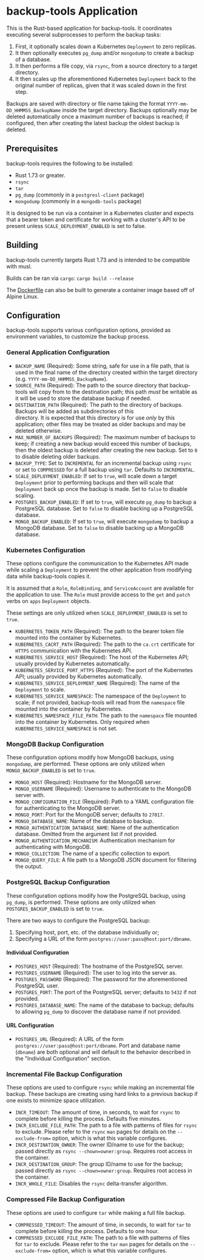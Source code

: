 # backup-tools Application

This is the Rust-based application for backup-tools. It coordinates executing several subprocesses to perform the 
backup tasks:

1. First, it optionally scales down a Kubernetes `Deployment` to zero replicas.
2. It then optionally executes `pg_dump` and/or `mongodump` to create a backup of a database.
3. It then performs a file copy, via `rsync`, from a source directory to a target directory.
4. It then scales up the aforementioned Kubernetes `Deployment` back to the original number of replicas, given 
   that it was scaled down in the first step.

Backups are saved with directory or file name taking the format `YYYY-mm-DD_HHMMSS_BackupName`
inside the target directory.  Backups optionally may be deleted automatically once a maximum number of backups is 
reached; if configured, then after creating the latest backup the oldest backup is deleted.

## Prerequisites

backup-tools requires the following to be installed:

* Rust 1.73 or greater.
* `rsync`
* `tar`
* `pg_dump` (commonly in a `postgresl-client` package)
* `mongodump` (commonly in a `mongodb-tools` package)

It is designed to be run via a container in a Kubernetes cluster and expects that a bearer token and certificate for 
working with a cluster's API to be present unless `SCALE_DEPLOYMENT_ENABLED` is set to false.


## Building

backup-tools currently targets Rust 1.73 and is intended to be compatible with musl.

Builds can be ran via `cargo`: `cargo build --release`

The [Dockerfile](Dockerfile) can also be built to generate a container image based off of Alpine Linux.


## Configuration

backup-tools supports various configuration options, provided as environment variables, to customize the backup process.

### General Application Configuration

* `BACKUP_NAME` (Required): Some string, safe for use in a file path, that is used in the final name of the directory
  created within the target directory (e.g. `YYYY-mm-DD_HHMMSS_BackupName`).
* `SOURCE_PATH` (Required): The path to the source directory that backup-tools will copy from to the destination path; 
  this path _must_ be writable as it will be used to store the database backup if needed.
* `DESTINATION_PATH` (Required): The path to the directory of backups. Backups will be added as subdirectories of this  
  directory. It is expected that this directory is for use _only_ by this application; other files may be treated as 
  older backups and may be deleted otherwise.
* `MAX_NUMBER_OF_BACKUPS` (Required): The maximum number of backups to keep; if creating a new backup would exceed this 
  number of backups, then the oldest backup is deleted after creating the new backup. Set to `0` to disable deleting 
  older backups.
* `BACKUP_TYPE`: Set to `INCREMENTAL` for an incremental backup using `rsync` or set to `COMPRESSED` for a full backup 
  using `tar`. Defaults to `INCREMENTAL`.
* `SCALE_DEPLOYMENT_ENABLED`: If set to `true`, will scale down a target `Deployment` prior to performing backups and 
  then will scale that `Deployment` back up once the backup is made. Set to `false` to disable scaling.
* `POSTGRES_BACKUP_ENABLED`: If set to `true`, will execute `pg_dump` to backup a PostgreSQL database. Set to `false` to 
  disable backing up a PostgreSQL database.
* `MONGO_BACKUP_ENABLED`: If set to `true`, will execute `mongodump` to backup a MongoDB database. Set to `false` to 
  disable backing up a MongoDB database.

### Kubernetes Configuration

These options configure the communication to the Kubernetes API made while scaling a `Deployment` to prevent the other 
application from modifying data while backup-tools copies it.

It is assumed that a `Role`, `RoleBinding`, and `ServiceAccount` are available for the application to use. The `Role` 
must provide access to the `get` and `patch` verbs on `apps` `Deployment` objects.

These settings are only utilized when `SCALE_DEPLOYMENT_ENABLED` is set to `true`.

* `KUBERNETES_TOKEN_PATH` (Required): The path to the bearer token file mounted into the container by Kubernetes.
* `KUBERNETES_CACRT_PATH` (Required): The path to the `ca.crt` certificate for `HTTPS` communication with the 
  Kubernetes API.
* `KUBERNETES_SERVICE_HOST` (Required): The host of the Kubernetes API; usually provided by Kubernetes automatically.
* `KUBERNETES_SERVICE_PORT_HTTPS` (Required): The port of the Kubernetes API; usually provided by Kubernetes automatically.
* `KUBERNETES_SERVICE_DEPLOYMENT_NAME` (Required): The name of the `Deployment` to scale.
* `KUBERNETES_SERVICE_NAMESPACE`: The namespace of the `Deployment` to scale; if not provided, backup-tools will read 
  from the `namespace` file mounted into the container by Kubernetes.
* `KUBERNETES_NAMESPACE_FILE_PATH`: The path to the `namespace` file mounted into the container by Kubernetes. Only
  required when `KUBERNETES_SERVICE_NAMESPACE` is not set.

### MongoDB Backup Configuration

These configuration options modify how MongoDB backups, using `mongodump`, are performed. These options are only 
utilized when `MONGO_BACKUP_ENABLED` is set to `true`.

* `MONGO_HOST` (Required): Hostname for the MongoDB server.
* `MONGO_USERNAME` (Required): Username to authenticate to the MongoDB server with.
* `MONGO_CONFIGURATION_FILE` (Required): Path to a YAML configuration file for authenticating to the MongoDB server.
* `MONGO_PORT`: Port for the MongoDB server; defaults to `27017`.
* `MONGO_DATABASE_NAME`: Name of the database to backup.
* `MONGO_AUTHENTICATION_DATABASE_NAME`: Name of the authentication database. Omitted from the argument list if not 
  provided.
* `MONGO_AUTHENTICATION_MECHANISM`: Authentication mechanism for authenticating with MongoDB.
* `MONGO_COLLECTION`: The name of a specific collection to export.
* `MONGO_QUERY_FILE`: A file path to a MongoDB JSON document for filtering the output.

### PostgreSQL Backup Configuration

These configuration options modify how the PostgreSQL backup, using `pg_dump`, is performed. These options are only 
utilized when `POSTGRES_BACKUP_ENABLED` is set to `true`.

There are two ways to configure the PostgreSQL backup: 

1. Specifying host, port, etc. of the database individually or;
2. Specifying a URL of the form `postgres://user:pass@host:port/dbname`.

#### Individual Configuration

* `POSTGRES_HOST` (Required): The hostname of the PostgreSQL server.
* `POSTGRES_USERNAME` (Required): The user to log into the server as.
* `POSTGRES_PASSWORD` (Required): The password for the aforementioned PostgreSQL user.
* `POSTGRES_PORT`: The port of the PostgreSQL server; defaults to `5432` if not provided.
* `POSTGRES_DATABASE_NAME`: The name of the database to backup; defaults to allowing `pg_dump` to discover the database 
  name if not provided.

#### URL Configuration

* `POSTGRES_URL` (Required): A URL of the form `postgres://user:pass@host:port/dbname`. Port and database 
  name (`dbname`) are both optional and will default to the behavior described in the "Individual Configuration" section.

### Incremental File Backup Configuration

These options are used to configure `rsync` while making an incremental file backup. These backups are creating using 
hard links to a previous backup if one exists to minimize space utilization.

* `INCR_TIMEOUT`: The amount of time, in seconds, to wait for `rsync` to complete before killing the process. Defaults 
  five minutes.
* `INCR_EXCLUDE_FILE_PATH`: The path to a file with patterns of files for `rsync` to exclude. Please refer to the 
  `rsync` `man` pages for details on the `--exclude-from=` option, which is what this variable configures. 
* `INCR_DESTINATION_OWNER`: The owner ID/name to use for the backup; passed directly as `rsync --chown=owner:group`. Requires 
  root access in the container.
* `INCR_DESTINATION_GROUP`: The group ID/name to use for the backup; passed directly as `rsync --chown=owner:group`. Requires
  root access in the container.
* `INCR_WHOLE_FILE`: Disables the `rsync` delta-transfer algorithm.

### Compressed File Backup Configuration

These options are used to configure `tar` while making a full file backup.

* `COMPRESSED_TIMEOUT`: The amount of time, in seconds, to wait for `tar` to complete before killing the process.
  Defaults to one hour.
* `COMPRESSED_EXCLUDE_FILE_PATH`: The path to a file with patterns of files for `tar` to exclude. Please refer to the
  `tar` `man` pages for details on the `--exclude-from=` option, which is what this variable configures. 